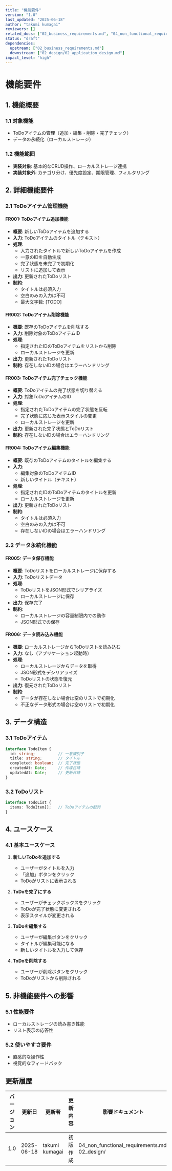 ```yaml
---
title: "機能要件"
version: "1.0"
last_updated: "2025-06-18"
author: "takumi kumagai"
reviewers: []
related_docs: ["02_business_requirements.md", "04_non_functional_requirements.md"]
status: "draft"
dependencies:
  upstream: ["02_business_requirements.md"]
  downstream: ["02_design/02_application_design.md"]
impact_level: "high"
---
```


# 機能要件

## 1. 機能概要

### 1.1 対象機能
- ToDoアイテムの管理（追加・編集・削除・完了チェック）
- データの永続化（ローカルストレージ）

### 1.2 機能範囲
- **実装対象**: 基本的なCRUD操作、ローカルストレージ連携
- **実装対象外**: カテゴリ分け、優先度設定、期限管理、フィルタリング

## 2. 詳細機能要件

### 2.1 ToDoアイテム管理機能

#### FR001: ToDoアイテム追加機能
- **概要**: 新しいToDoアイテムを追加する
- **入力**: ToDoアイテムのタイトル（テキスト）
- **処理**: 
  - 入力されたタイトルで新しいToDoアイテムを作成
  - 一意のIDを自動生成
  - 完了状態を未完了で初期化
  - リストに追加して表示
- **出力**: 更新されたToDoリスト
- **制約**: 
  - タイトルは必須入力
  - 空白のみの入力は不可
  - 最大文字数: [TODO]

#### FR002: ToDoアイテム削除機能
- **概要**: 既存のToDoアイテムを削除する
- **入力**: 削除対象のToDoアイテムID
- **処理**: 
  - 指定されたIDのToDoアイテムをリストから削除
  - ローカルストレージを更新
- **出力**: 更新されたToDoリスト
- **制約**: 存在しないIDの場合はエラーハンドリング

#### FR003: ToDoアイテム完了チェック機能
- **概要**: ToDoアイテムの完了状態を切り替える
- **入力**: 対象ToDoアイテムのID
- **処理**: 
  - 指定されたToDoアイテムの完了状態を反転
  - 完了状態に応じた表示スタイルの変更
  - ローカルストレージを更新
- **出力**: 更新された完了状態とToDoリスト
- **制約**: 存在しないIDの場合はエラーハンドリング

#### FR004: ToDoアイテム編集機能
- **概要**: 既存のToDoアイテムのタイトルを編集する
- **入力**: 
  - 編集対象のToDoアイテムID
  - 新しいタイトル（テキスト）
- **処理**: 
  - 指定されたIDのToDoアイテムのタイトルを更新
  - ローカルストレージを更新
- **出力**: 更新されたToDoリスト
- **制約**: 
  - タイトルは必須入力
  - 空白のみの入力は不可
  - 存在しないIDの場合はエラーハンドリング

### 2.2 データ永続化機能

#### FR005: データ保存機能
- **概要**: ToDoリストをローカルストレージに保存する
- **入力**: ToDoリストデータ
- **処理**: 
  - ToDoリストをJSON形式でシリアライズ
  - ローカルストレージに保存
- **出力**: 保存完了
- **制約**: 
  - ローカルストレージの容量制限内での動作
  - JSON形式での保存

#### FR006: データ読み込み機能
- **概要**: ローカルストレージからToDoリストを読み込む
- **入力**: なし（アプリケーション起動時）
- **処理**: 
  - ローカルストレージからデータを取得
  - JSON形式をデシリアライズ
  - ToDoリストの状態を復元
- **出力**: 復元されたToDoリスト
- **制約**: 
  - データが存在しない場合は空のリストで初期化
  - 不正なデータ形式の場合は空のリストで初期化

## 3. データ構造

### 3.1 ToDoアイテム
```typescript
interface TodoItem {
  id: string;          // 一意識別子
  title: string;       // タイトル
  completed: boolean;  // 完了状態
  createdAt: Date;     // 作成日時
  updatedAt: Date;     // 更新日時
}
```

### 3.2 ToDoリスト
```typescript
interface TodoList {
  items: TodoItem[];   // ToDoアイテムの配列
}
```

## 4. ユースケース

### 4.1 基本ユースケース
1. **新しいToDoを追加する**
   - ユーザーがタイトルを入力
   - 「追加」ボタンをクリック
   - ToDoがリストに表示される

2. **ToDoを完了にする**
   - ユーザーがチェックボックスをクリック
   - ToDoが完了状態に変更される
   - 表示スタイルが変更される

3. **ToDoを編集する**
   - ユーザーが編集ボタンをクリック
   - タイトルが編集可能になる
   - 新しいタイトルを入力して保存

4. **ToDoを削除する**
   - ユーザーが削除ボタンをクリック
   - ToDoがリストから削除される

## 5. 非機能要件への影響

### 5.1 性能要件
- ローカルストレージの読み書き性能
- リスト表示の応答性

### 5.2 使いやすさ要件
- 直感的な操作性
- 視覚的なフィードバック

## 更新履歴

| バージョン | 更新日 | 更新者 | 更新内容 | 影響ドキュメント |
|---|-----|-----|----|---|
| 1.0 | 2025-06-18 | takumi kumagai | 初版作成 | 04_non_functional_requirements.md, 02_design/ | 